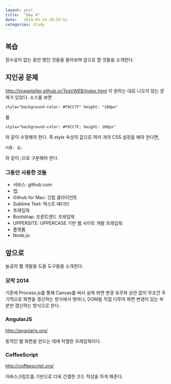 ```yaml
---
layout: post
title:  "Day 4"
date:   2014-03-24 20:55:51
categories: study
---
```

## 복습

창수공이 없는 동안 했던 것들을 돌아보며 앞으로 할 것들을 소개한다.

## 지인공 문제

http://imageteller.github.io/Test/WEB/index.html
이 원하는 대로 나오지 않는 문제가 있었다. 소스를 보면

    style="background-color: #F9CC7F" height: "100px"

를

    style="background-color: #F9CC7F; height: 100px"

와 같이 수정해야 한다. 즉 style 속성의 값으로 여러 개의 CSS 설정을 해야 한다면,

    이름: 값;

와 같이 ;으로 구분해야 한다.

### 그동안 사용한 것들

 * 서비스: github.com
 * 앱:
  * Github for Mac: 깃헙 클라이언트
  * Sublime Text: 텍스트 에디터
 * 프레임웍
  * Bootstrap: 프론트엔드 프레임웍
  * UPPERSITE: UPPERCASE 기반 웹 사이트 개발 프레임웍
 * 플랫폼
  * Node.js:

## 앞으로

놀공의 웹 개발을 도울 도구들을 소개한다.

### 모막 2014

기존에 Process.js를 통해 Canvas를 써서 실제 화면 변경 유무와 상관 없이
무조건 주기적으로 화면을 갱신하는 방식에서 벗어나, DOM을 직접 다루어
화면 변경이 있는 부분만 갱신하는 방식으로 한다.

### AngularJS

http://angularjs.org/

동적인 웹 화면을 만드는 데에 탁월한 프레임웍이다.

### CoffeeScript

http://coffeescript.org/

자바스크립트를 기반으로 더욱 간결한 코드 작성을 하게 해준다.
